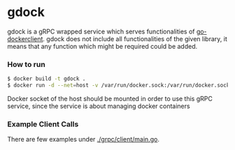 # gdock 

gdock is a gRPC wrapped service which serves functionalities  of [go-dockerclient](github.com/fsouza/go-dockerclient). 
gdock does not include all functionalities of the given library, it means that any function which might be required 
could be added. 

### How to run 

```bash 
$ docker build -t gdock .
$ docker run -d --net=host -v /var/run/docker.sock:/var/run/docker.sock gdock 
```
Docker socket of the host should be mounted in order to use this gRPC service, since the service is about managing docker containers

### Example Client Calls 

There are few examples under [./grpc/client/main.go](./grpc/client/main.go).

